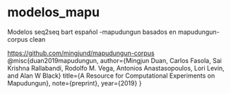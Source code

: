 # modelos_mapu
Modelos seq2seq bart español -mapudungun  basados en mapudungun-corpus clean

https://github.com/mingjund/mapudungun-corpus
@misc{duan2019mapudungun,
	author={Mingjun Duan, Carlos Fasola, Sai Krishna Rallabandi, Rodolfo M. Vega, Antonios Anastasopoulos, Lori Levin, and Alan W Black}
	title={A Resource for Computational Experiments on Mapudungun},
	note={preprint},
	year={2019}
}
